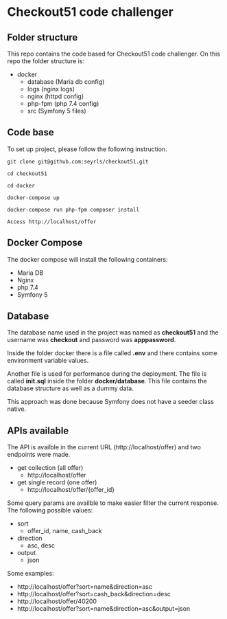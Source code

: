 # Checkout51 code challenger

## Folder structure

This repo contains the code based for Checkout51 code challenger.
On this repo the folder structure is:

- docker
  - database (Maria db config)
  - logs (nginx logs)
  - nginx (httpd config)
  - php-fpm (php 7.4 config)
  - src (Symfony 5 files)

## Code base

To set up project, please follow the following instruction.

```
git clone git@github.com:seyrls/checkout51.git

cd checkout51

cd docker

docker-compose up

docker-compose run php-fpm composer install

Access http://localhost/offer
```

## Docker Compose

The docker compose will install the following containers:

- Maria DB
- Nginx
- php 7.4
- Symfony 5

## Database

The database name used in the project was named as **checkout51** and the username was **checkout** and password was **apppassword**.

Inside the folder docker there is a file called **.env** and there contains some environment variable values.

Another file is used for performance during the deployment. The file is called **init.sql** inside the folder **docker/database**. This file contains the database structure as well as a dummy data.

This approach was done because Symfony does not have a seeder class native.

## APIs available

The API is availble in the current URL (http://localhost/offer) and two endpoints were made.

- get collection (all offer)
  - http://localhost/offer
- get single record (one offer)
  - http://localhost/offer/{offer_id}

Some query params are availble to make easier filter the current response.
The following possible values:

- sort
  - offer_id, name, cash_back
- direction
  - asc, desc
- output
  - json

Some examples:

- http://localhost/offer?sort=name&direction=asc
- http://localhost/offer?sort=cash_back&direction=desc
- http://localhost/offer/40200
- http://localhost/offer?sort=name&direction=asc&output=json